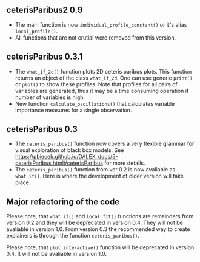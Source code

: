 ceterisParibus2 0.9
----------------------------------------------------------------

* The main function is now `individual_profile_constant()` or it's alias `local_profile()`.
* All functions that are not crutial were removed from this version.


ceterisParibus 0.3.1
----------------------------------------------------------------

* The `what_if_2d()` function plots 2D ceteris paribus plots. 
This function returns an object of the class `what_if_2d`. 
One can use generic `print()` or `plot()` to show these profiles. 
Note that profiles for all pairs of variables are generated, thus it may be a time consuming operation if number of variables is high.
* New function `calculate_oscillations()` that calculates variable 
importance measures for a single observation.

ceterisParibus 0.3
----------------------------------------------------------------

* The `ceteris_paribus()` function now covers a very flexible grammar for visual exploration of black box models. See https://pbiecek.github.io/DALEX_docs/5-ceterisParibus.html#ceterisParibus for more details.
* The `ceteris_paribus()` function from ver 0.2 is now avaliable as `what_if()`. Here is where the development of older version will take place.

Major refactoring of the code
----------------------------------------------------------------

Please note, that `what_if()` and `local_fit()` functions are	remainders from version 0.2 and they will be deprecated in version 0.4. 
They will not be avaliable in version 1.0. 
From version 0.3 the recommended way to create explainers is through the function `ceteris_paribus()`.

Please note, that `plot_interactive()` function will be deprecated in version 0.4.
It will not be avaliable in version 1.0. 
